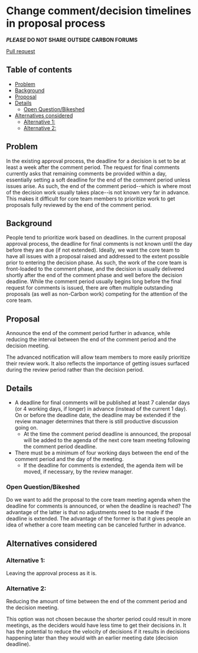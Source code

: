 # Change comment/decision timelines in proposal process

<!--
Part of the Carbon Language project, under the Apache License v2.0 with LLVM
Exceptions. See /LICENSE for license information.
SPDX-License-Identifier: Apache-2.0 WITH LLVM-exception
-->

**_PLEASE_ DO NOT SHARE OUTSIDE CARBON FORUMS**

[Pull request](https://github.com/carbon-language/carbon-lang/pull/####)

## Table of contents

<!-- START doctoc generated TOC please keep comment here to allow auto update -->
<!-- DON'T EDIT THIS SECTION, INSTEAD RE-RUN doctoc TO UPDATE -->

- [Problem](#problem)
- [Background](#background)
- [Proposal](#proposal)
- [Details](#details)
  - [Open Question/Bikeshed](#open-questionbikeshed)
- [Alternatives considered](#alternatives-considered)
  - [Alternative 1:](#alternative-1)
  - [Alternative 2:](#alternative-2)

<!-- END doctoc generated TOC please keep comment here to allow auto update -->

## Problem

In the existing approval process, the deadline for a decision is set to be at
least a week after the comment period. The request for final comments currently
asks that remaining comments be provided within a day, essentially setting a
soft deadline for the end of the comment period unless issues arise. As such,
the end of the comment period--which is where most of the decision work usually
takes place--is not known very far in advance. This makes it difficult for core
team members to prioritize work to get proposals fully reviewed by the end of
the comment period.

## Background

People tend to prioritize work based on deadlines. In the current proposal
approval process, the deadline for final comments is not known until the day
before they are due (if not extended). Ideally, we want the core team to have
all issues with a proposal raised and addressed to the extent possible prior to
entering the decision phase. As such, the work of the core team is front-loaded
to the comment phase, and the decision is usually delivered shortly after the
end of the comment phase and well before the decision deadline. While the
comment period usually begins long before the final request for comments is
issued, there are often multiple outstanding proposals (as well as non-Carbon
work) competing for the attention of the core team.

## Proposal

Announce the end of the comment period further in advance, while reducing the
interval between the end of the comment period and the decision meeting.

The advanced notification will allow team members to more easily prioritize
their review work. It also reflects the importance of getting issues surfaced
during the review period rather than the decision period.

## Details

- A deadline for final comments will be published at least 7 calendar days (or 4
  working days, if longer) in advance (instead of the current 1 day). On or
  before the deadline date, the deadline may be extended if the review manager
  determines that there is still productive discussion going on.
  - At the time the comment period deadline is announced, the proposal will be
    added to the agenda of the next core team meeting following the comment
    period deadline.
- There must be a minimum of four working days between the end of the comment
  period and the day of the meeting.
  - If the deadline for comments is extended, the agenda item will be moved, if
    necessary, by the review manager.

### Open Question/Bikeshed

Do we want to add the proposal to the core team meeting agenda when the deadline
for comments is announced, or when the deadline is reached? The advantage of the
latter is that no adjustments need to be made if the deadline is extended. The
advantage of the former is that it gives people an idea of whether a core team
meeting can be canceled further in advance.

## Alternatives considered

### Alternative 1:

Leaving the approval process as it is.

### Alternative 2:

Reducing the amount of time between the end of the comment period and the
decision meeting.

This option was not chosen because the shorter period could result in more
meetings, as the deciders would have less time to get their decisions in. It has
the potential to reduce the velocity of decisions if it results in decisions
happening later than they would with an earlier meeting date (decision
deadline).
